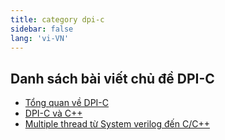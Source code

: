 ```yaml
---
title: category dpi-c
sidebar: false
lang: 'vi-VN'
---
```


## Danh sách bài viết chủ đề DPI-C

- [Tổng quan về DPI-C](/posts/dpi-c.md)
- [DPI-C và C++](/posts/dpic/dpic_cpp.md)
- [Multiple thread từ System verilog đến C/C++](/posts/dpic/dpic_multiple_thread.md)

<catagory-posts category="dpi-c"/>

